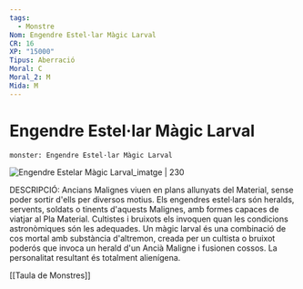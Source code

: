 ```yaml
---
tags:
  - Monstre
Nom: Engendre Estel·lar Màgic Larval
CR: 16
XP: "15000"
Tipus: Aberració
Moral: C
Moral_2: M
Mida: M
---
```

# Engendre Estel·lar Màgic Larval

```statblock
monster: Engendre Estel·lar Màgic Larval
```

![Engendre Estelar Màgic Larval_imatge | 230](https://i.pinimg.com/736x/d5/b9/d3/d5b9d3ba52a45940fd027229312e0cd1.jpg)

DESCRIPCIÓ: 
Ancians Malignes viuen en plans allunyats del Material, sense poder sortir d'ells per diversos motius. Els engendres estel·lars són heralds, servents, soldats o tinents d'aquests Malignes, amb formes capaces de viatjar al Pla Material. Cultistes i bruixots els invoquen quan les condicions astronòmiques són les adequades. Un màgic larval és una combinació de cos mortal amb substància d'altremon, creada per un cultista o bruixot poderós que invoca un herald d'un Ancià Maligne i fusionen cossos. La personalitat resultant és totalment alienígena.

[[Taula de Monstres]]